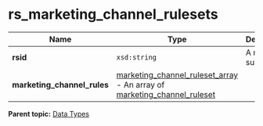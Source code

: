 # rs_marketing_channel_rulesets

|Name|Type|Description|
|----|----|-----------|
| **rsid** | `xsd:string` |A report suite ID.|
| **marketing_channel_rules** | [marketing_channel_ruleset_array](r_marketing_channel_ruleset_array.md#) - An array of [marketing_channel_ruleset](r_marketing_channel_ruleset.md#) | |

**Parent topic:** [Data Types](../data_types/c_datatypes.md)

